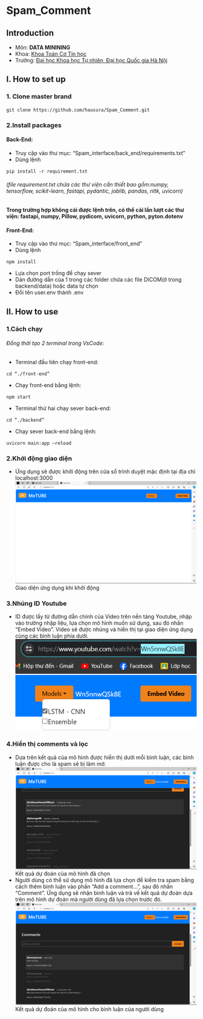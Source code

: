 ﻿# Spam_Comment
## Introduction
- Môn: **DATA MININING** 
- Khoa: [Khoa Toán Cơ Tin học](http://mim.hus.vnu.edu.vn/en)
- Trường: [Đại học Khoa học Tự nhiên, Đại học Quốc gia Hà Nội](http://hus.vnu.edu.vn/)


## I. How to set up
### 1. Clone master brand

```
git clone https://github.com/hausura/Spam_Comment.git
```

### 2.Install packages
#### Back-End:
- Truy cập vào thư mục: “Spam_interface/back_end/requirements.txt”
- Dùng lệnh
```
pip install -r requirement.txt
```
###### (file requirement.txt chứa các thư viện cần thiết bao gồm:numpy, tensorflow, scikit-learn, fastapi, pydantic, joblib, pandas, nltk, uvicorn)
#### Trong trường hợp không cài được lệnh trên, có thể cài lần lượt các thư viện: fastapi, numpy, Pillow, pydicom, uvicorn, python, pyton.dotenv
#### Front-End:
- Truy cập vào thư mục: “Spam_interface/front_end”
- Dùng lệnh
```
npm install
```

- Lựa chọn port trống để chạy sever
- Dán đường dẫn của 1 trong các folder chứa các file DICOM(ở trong backend/data) hoặc data tự chọn
- Đổi tên user.env thành .env

## II. How to use 
### 1.Cách chạy
###### Đồng thời tạo 2 terminal trong VsCode:
- Terminal đầu tiên chạy front-end:
```
cd “./front-end”
```
- Chạy front-end bằng lệnh:
```
npm start
```
- Terminal thứ hai chạy sever back-end:
```
cd “./backend”
```
- Chạy sever back-end bằng lệnh:
```
uvicorn main:app –reload
```
### 2.Khởi động giao diện
- Ứng dụng sẽ được khởi động trên cửa sổ trình duyệt mặc định tại địa chỉ localhost:3000
 ![image](https://github.com/hausura/show_read_me/blob/main/spam_0.png)
Giao diện ứng dụng khi khởi động

### 3.Nhúng ID Youtube
- ID được lấy từ đường dẫn chính của Video trên nền tảng Youtube, nhập vào trường nhập liệu, lựa chọn mô hình muốn sử dụng, sau đó nhấn “Embed Video”. Video sẽ được nhúng và hiển thị tại giao diện ứng dụng cùng các bình luận phía dưới. 
![image](https://github.com/hausura/show_read_me/blob/main/spam%201.5.png)
![image](https://github.com/hausura/show_read_me/blob/main/spam1.png)


### 4.Hiển thị comments và lọc
 - Dựa trên kết quả của mô hình được hiển thị dưới mỗi bình luận, các bình luận được cho là spam sẽ bị làm mờ. 
 ![image](https://github.com/hausura/show_read_me/blob/main/spam%202.png)
                                      Kết quả dự đoán của mô hình đã chọn 
 - Người dùng có thể sử dụng mô hình đã lựa chọn để kiểm tra spam bằng cách thêm bình luận vào phần “Add a comment…”, sau đó nhấn “Comment”. Ứng dụng sẽ nhận bình luận và trả về kết quả dự đoán dựa trên mô hình dự đoán mà người dùng đã lựa chọn trước đó. 
 ![image](https://github.com/hausura/show_read_me/blob/main/spam3.png)
                                      Kết quả dự đoán của mô hình cho bình luận của người dùng





     
